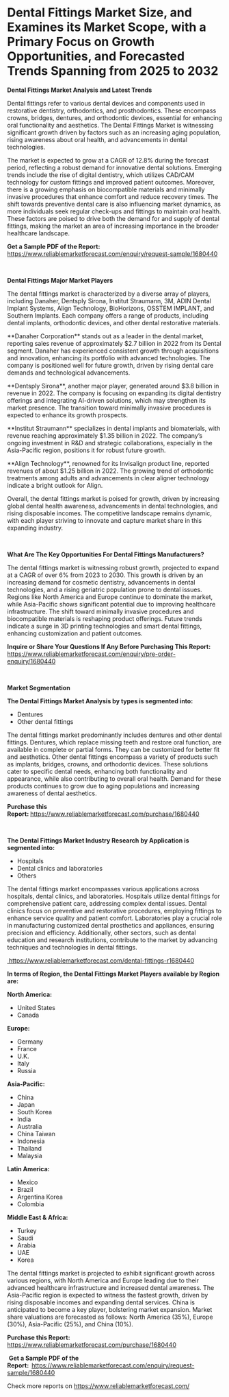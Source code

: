 <p><h1>Dental Fittings Market Size, and Examines its Market Scope, with a Primary Focus on Growth Opportunities, and Forecasted Trends Spanning from 2025 to 2032</h1></p><p><strong>Dental Fittings Market Analysis and Latest Trends</strong></p>
<p><p>Dental fittings refer to various dental devices and components used in restorative dentistry, orthodontics, and prosthodontics. These encompass crowns, bridges, dentures, and orthodontic devices, essential for enhancing oral functionality and aesthetics. The Dental Fittings Market is witnessing significant growth driven by factors such as an increasing aging population, rising awareness about oral health, and advancements in dental technologies.</p><p>The market is expected to grow at a CAGR of 12.8% during the forecast period, reflecting a robust demand for innovative dental solutions. Emerging trends include the rise of digital dentistry, which utilizes CAD/CAM technology for custom fittings and improved patient outcomes. Moreover, there is a growing emphasis on biocompatible materials and minimally invasive procedures that enhance comfort and reduce recovery times. The shift towards preventive dental care is also influencing market dynamics, as more individuals seek regular check-ups and fittings to maintain oral health. These factors are poised to drive both the demand for and supply of dental fittings, making the market an area of increasing importance in the broader healthcare landscape.</p></p>
<p><strong>Get a Sample PDF of the Report:&nbsp;</strong> <a href="https://www.reliablemarketforecast.com/enquiry/request-sample/1680440?utm_campaign=2292&utm_medium=2&utm_source=Github&utm_content=ia&utm_term=24032025&utm_id=dental-fittings">https://www.reliablemarketforecast.com/enquiry/request-sample/1680440</a></p>
<p>&nbsp;</p>
<p><strong>Dental Fittings Major Market Players</strong></p>
<p><p>The dental fittings market is characterized by a diverse array of players, including Danaher, Dentsply Sirona, Institut Straumann, 3M, ADIN Dental Implant Systems, Align Technology, BioHorizons, OSSTEM IMPLANT, and Southern Implants. Each company offers a range of products, including dental implants, orthodontic devices, and other dental restorative materials.</p><p>**Danaher Corporation** stands out as a leader in the dental market, reporting sales revenue of approximately $2.7 billion in 2022 from its Dental segment. Danaher has experienced consistent growth through acquisitions and innovation, enhancing its portfolio with advanced technologies. The company is positioned well for future growth, driven by rising dental care demands and technological advancements.</p><p>**Dentsply Sirona**, another major player, generated around $3.8 billion in revenue in 2022. The company is focusing on expanding its digital dentistry offerings and integrating AI-driven solutions, which may strengthen its market presence. The transition toward minimally invasive procedures is expected to enhance its growth prospects.</p><p>**Institut Straumann** specializes in dental implants and biomaterials, with revenue reaching approximately $1.35 billion in 2022. The company’s ongoing investment in R&D and strategic collaborations, especially in the Asia-Pacific region, positions it for robust future growth.</p><p>**Align Technology**, renowned for its Invisalign product line, reported revenues of about $1.25 billion in 2022. The growing trend of orthodontic treatments among adults and advancements in clear aligner technology indicate a bright outlook for Align.</p><p>Overall, the dental fittings market is poised for growth, driven by increasing global dental health awareness, advancements in dental technologies, and rising disposable incomes. The competitive landscape remains dynamic, with each player striving to innovate and capture market share in this expanding industry.</p></p>
<p>&nbsp;</p>
<p><strong>What Are The Key Opportunities For Dental Fittings Manufacturers?</strong></p>
<p><p>The dental fittings market is witnessing robust growth, projected to expand at a CAGR of over 6% from 2023 to 2030. This growth is driven by an increasing demand for cosmetic dentistry, advancements in dental technologies, and a rising geriatric population prone to dental issues. Regions like North America and Europe continue to dominate the market, while Asia-Pacific shows significant potential due to improving healthcare infrastructure. The shift toward minimally invasive procedures and biocompatible materials is reshaping product offerings. Future trends indicate a surge in 3D printing technologies and smart dental fittings, enhancing customization and patient outcomes.</p></p>
<p><strong>Inquire or Share Your Questions If Any Before Purchasing This Report:</strong> <a href="https://www.reliablemarketforecast.com/enquiry/pre-order-enquiry/1680440?utm_campaign=2292&utm_medium=2&utm_source=Github&utm_content=ia&utm_term=24032025&utm_id=dental-fittings">https://www.reliablemarketforecast.com/enquiry/pre-order-enquiry/1680440</a></p>
<p>&nbsp;</p>
<p><strong>Market Segmentation</strong></p>
<p><strong>The Dental Fittings Market Analysis by types is segmented into:</strong></p>
<p><ul><li>Dentures</li><li>Other dental fittings</li></ul></p>
<p><p>The dental fittings market predominantly includes dentures and other dental fittings. Dentures, which replace missing teeth and restore oral function, are available in complete or partial forms. They can be customized for better fit and aesthetics. Other dental fittings encompass a variety of products such as implants, bridges, crowns, and orthodontic devices. These solutions cater to specific dental needs, enhancing both functionality and appearance, while also contributing to overall oral health. Demand for these products continues to grow due to aging populations and increasing awareness of dental aesthetics.</p></p>
<p><strong>Purchase this Report:&nbsp;</strong><a href="https://www.reliablemarketforecast.com/purchase/1680440?utm_campaign=2292&utm_medium=2&utm_source=Github&utm_content=ia&utm_term=24032025&utm_id=dental-fittings">https://www.reliablemarketforecast.com/purchase/1680440</a></p>
<p>&nbsp;</p>
<p><strong>The Dental Fittings Market Industry Research by Application is segmented into:</strong></p>
<p><ul><li>Hospitals</li><li>Dental clinics and laboratories</li><li>Others</li></ul></p>
<p><p>The dental fittings market encompasses various applications across hospitals, dental clinics, and laboratories. Hospitals utilize dental fittings for comprehensive patient care, addressing complex dental issues. Dental clinics focus on preventive and restorative procedures, employing fittings to enhance service quality and patient comfort. Laboratories play a crucial role in manufacturing customized dental prosthetics and appliances, ensuring precision and efficiency. Additionally, other sectors, such as dental education and research institutions, contribute to the market by advancing techniques and technologies in dental fittings.</p></p>
<p><a href="https://www.reliablemarketforecast.com/dental-fittings-r1680440?utm_campaign=2292&utm_medium=2&utm_source=Github&utm_content=ia&utm_term=24032025&utm_id=dental-fittings">&nbsp;https://www.reliablemarketforecast.com/dental-fittings-r1680440</a></p>
<p><strong>In terms of Region, the Dental Fittings Market Players available by Region are:</strong></p>
<p>
    <p> <strong> North America: </strong>
        <ul>
            <li>United States</li>
            <li>Canada</li>
        </ul>
        </p> 
    <p> <strong> Europe: </strong>
        <ul>
            <li>Germany</li>
            <li>France</li>
            <li>U.K.</li>
            <li>Italy</li>
            <li>Russia</li>
        </ul>
        </p> 
    <p> <strong> Asia-Pacific: </strong>
        <ul>
            <li>China</li>
            <li>Japan</li>
            <li>South Korea</li>
            <li>India</li>
            <li>Australia</li>
            <li>China Taiwan</li>
            <li>Indonesia</li>
            <li>Thailand</li>
            <li>Malaysia</li>
        </ul>
        </p> 
    <p> <strong> Latin America: </strong>
        <ul>
            <li>Mexico</li>
            <li>Brazil</li>
            <li>Argentina Korea</li>
            <li>Colombia</li>
        </ul>
        </p> 
    <p> <strong> Middle East & Africa: </strong>
        <ul>
            <li>Turkey</li>
            <li>Saudi</li>
            <li>Arabia</li>
            <li>UAE</li>
            <li>Korea</li>
        </ul>
    </p>
    </p>
<p><p>The dental fittings market is projected to exhibit significant growth across various regions, with North America and Europe leading due to their advanced healthcare infrastructure and increased dental awareness. The Asia-Pacific region is expected to witness the fastest growth, driven by rising disposable incomes and expanding dental services. China is anticipated to become a key player, bolstering market expansion. Market share valuations are forecasted as follows: North America (35%), Europe (30%), Asia-Pacific (25%), and China (10%).</p></p>
<p><strong>Purchase this Report: </strong><a href="https://www.reliablemarketforecast.com/purchase/1680440?utm_campaign=2292&utm_medium=2&utm_source=Github&utm_content=ia&utm_term=24032025&utm_id=dental-fittings">https://www.reliablemarketforecast.com/purchase/1680440</a></p>
<p>&nbsp;<strong>Get a Sample PDF of the Report:&nbsp;&nbsp;</strong><a href="https://www.reliablemarketforecast.com/enquiry/request-sample/1680440?utm_campaign=2292&utm_medium=2&utm_source=Github&utm_content=ia&utm_term=24032025&utm_id=dental-fittings">https://www.reliablemarketforecast.com/enquiry/request-sample/1680440</a></p>
<p><strong></strong></p>
<p>Check more reports on <a href="https://www.reliablemarketforecast.com/?utm_campaign=2292&utm_medium=2&utm_source=Github&utm_content=ia&utm_term=24032025&utm_id=dental-fittings">https://www.reliablemarketforecast.com/</a></p>